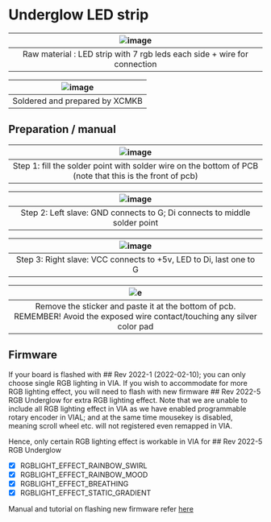 # Underglow LED strip 

| ![image](https://user-images.githubusercontent.com/79617315/161470632-a49aaec8-75f1-4c8b-bc0f-72466521a6dc.png) |
|:--:|
| Raw material : LED strip with 7 rgb leds each side + wire for connection |



| ![image](https://user-images.githubusercontent.com/79617315/161470727-b35ee321-62b7-42b4-bb41-6c63b5441fc7.png) |
|:--:|
| Soldered and prepared by XCMKB |

## Preparation / manual

| ![image](https://user-images.githubusercontent.com/79617315/161470879-eb73b59c-c436-49e0-b301-b4ce85db73ab.png) |
|:--:|
| Step 1: fill the solder point with solder wire on the bottom of PCB (note that this is the front of pcb) |


|![image](https://user-images.githubusercontent.com/79617315/161470784-17db07f5-9522-4d60-87c3-30dffbf60d77.png)|
|:--:|
| Step 2: Left slave: GND connects to G; Di connects to middle solder point|

|![image](https://user-images.githubusercontent.com/79617315/161471003-af95582e-bb10-4473-8fd5-73e5690b0637.png)|
|:--:|
| Step 3: Right slave: VCC connects to +5v, LED to Di, last one to G |


|![e](https://user-images.githubusercontent.com/79617315/161472226-e7951249-2772-4feb-98be-31d9a95adc5b.jpg)|
|:--:|
| Remove the sticker and paste it at the bottom of pcb. REMEMBER! Avoid the exposed wire contact/touching any silver color pad |

## Firmware
If your board is flashed with ## Rev 2022-1 (2022-02-10); you can only choose single RGB lighting in VIA. If you wish to accommodate for more RGB lighting effect, you will need to flash with new firmware ## Rev 2022-5 RGB Underglow for extra RGB lighting effect. Note that we are unable to include all RGB lighting effect in VIA as we have enabled programmable rotary encoder in VIAL; and at the same time mousekey is disabled, meaning scroll wheel etc. will not registered even remapped in VIA. 

Hence, only certain RGB lighting effect is workable in VIA for ## Rev 2022-5 RGB Underglow
- [x] RGBLIGHT_EFFECT_RAINBOW_SWIRL
- [x] RGBLIGHT_EFFECT_RAINBOW_MOOD
- [x] RGBLIGHT_EFFECT_BREATHING
- [x] RGBLIGHT_EFFECT_STATIC_GRADIENT

Manual and tutorial on flashing new firmware refer [here](https://github.com/superxc3/xcmkb/blob/main/list%20of%20items/list%20of%20keyboards/60percent/sofle/sofle%20v1%20&%20v2%20mx/firmware/readme.md#rev-2022-5-rgb-underglow)


